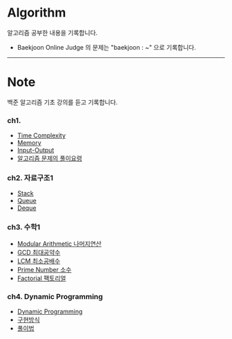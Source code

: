 # Algorithm

알고리즘 공부한 내용을 기록합니다.

- Baekjoon  Online Judge 의 문제는 "baekjoon : ~" 으로 기록합니다.
---
# Note 
백준 알고리즘 기초 강의를 듣고 기록합니다.

### ch1. 
- [Time Complexity](https://github.com/hyesuuou/Algorithm/blob/main/StudyNote/Time%20Complexity%2C%20Memory.md#time-complexity)
- [Memory](https://github.com/hyesuuou/Algorithm/blob/main/StudyNote/Time%20Complexity%2C%20Memory.md#memory)
- [Input-Output](https://github.com/hyesuuou/Algorithm/blob/main/StudyNote/Input%2C%20Output%2C%20풀이요령.md#입출력)
- [알고리즘 문제의 풀이요령](https://github.com/hyesuuou/Algorithm/blob/main/StudyNote/Input%2C%20Output%2C%20풀이요령.md#문제풀이요령)
### ch2. 자료구조1
- [Stack](https://github.com/hyesuuou/Algorithm/blob/main/StudyNote/Stack,%20Queue,%20Deque.md#stack-스택)
- [Queue](https://github.com/hyesuuou/Algorithm/blob/main/StudyNote/Stack,%20Queue,%20Deque.md#queue-큐)
- [Deque](https://github.com/hyesuuou/Algorithm/blob/main/StudyNote/Stack,%20Queue,%20Deque.md#deque-double-ended-queue-덱)

### ch3. 수학1
- [Modular Arithmetic 나머지연산](https://github.com/hyesuuou/Algorithm/blob/main/StudyNote/03.%20수학1.md#modular-arithmetic-나머지연산)
- [GCD 최대공약수](https://github.com/hyesuuou/Algorithm/blob/main/StudyNote/03.%20수학1.md#greatest-common-divisor---gcd-최대공약수)
- [LCM 최소공배수](https://github.com/hyesuuou/Algorithm/blob/main/StudyNote/03.%20수학1.md#least-common-multiple---lcm-최소공배수)
- [Prime Number 소수](https://github.com/hyesuuou/Algorithm/blob/main/StudyNote/03.%20수학1.md#prime-number-소수)
- [Factorial 팩토리얼](https://github.com/hyesuuou/Algorithm/blob/main/StudyNote/03.%20수학1.md#factorial-팩토리얼)

### ch4. Dynamic Programming
- [Dynamic Programming](https://github.com/hyesuuou/Algorithm/blob/main/StudyNote/04.%20Dynamic%20Programming.md#dynamic-programming-동적계획법)
- [구현방식](https://github.com/hyesuuou/Algorithm/blob/main/StudyNote/04.%20Dynamic%20Programming.md#dynamic-programming-의-구현방식)
- [풀이법](https://github.com/hyesuuou/Algorithm/blob/main/StudyNote/04.%20Dynamic%20Programming.md#dynamic-programming-의-풀이법)
